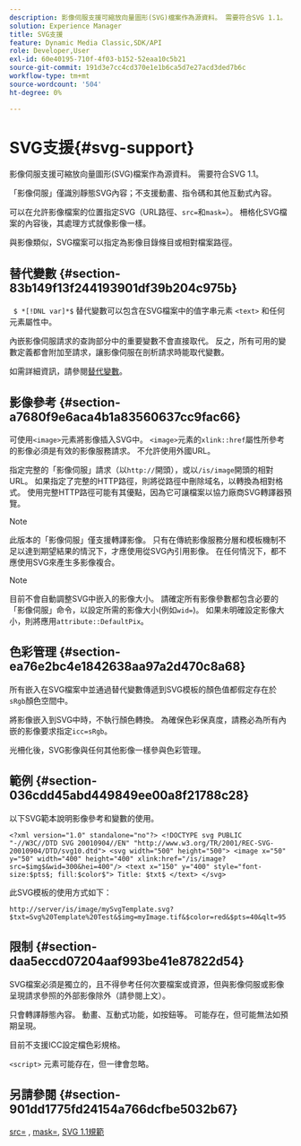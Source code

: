 ```yaml
---
description: 影像伺服支援可縮放向量圖形(SVG)檔案作為源資料。 需要符合SVG 1.1。
solution: Experience Manager
title: SVG支援
feature: Dynamic Media Classic,SDK/API
role: Developer,User
exl-id: 60e40195-710f-4f03-b152-52eaa10c5b21
source-git-commit: 191d3e7cc4cd370e1e1b6ca5d7e27acd3ded7b6c
workflow-type: tm+mt
source-wordcount: '504'
ht-degree: 0%

---
```


# SVG支援{#svg-support}

影像伺服支援可縮放向量圖形(SVG)檔案作為源資料。 需要符合SVG 1.1。

「影像伺服」僅識別靜態SVG內容；不支援動畫、指令碼和其他互動式內容。

可以在允許影像檔案的位置指定SVG（URL路徑、`src=`和`mask=`）。 柵格化SVG檔案的內容後，其處理方式就像影像一樣。

與影像類似，SVG檔案可以指定為影像目錄條目或相對檔案路徑。

## 替代變數 {#section-83b149f13f244193901df39b204c975b}

` $ *[!DNL var]*$` 替代變數可以包含在SVG檔案中的值字串元素 `<text>` 和任何元素屬性中。

內嵌影像伺服請求的查詢部分中的重要變數不會直接取代。 反之，所有可用的變數定義都會附加至請求，讓影像伺服在剖析請求時能取代變數。

如需詳細資訊，請參閱[替代變數](../../../../../is-api/http-ref/image-serving-api-ref/c-http-protocol-reference/c-syntax-and-features/r-is-http-substitution-variables.md#reference-90dc01aba44940e4acdd0c6476e7aa5a)。

## 影像參考 {#section-a7680f9e6aca4b1a83560637cc9fac66}

可使用`<image>`元素將影像插入SVG中。 `<image>`元素的`xlink::href`屬性所參考的影像必須是有效的影像服務請求。 不允許使用外國URL。

指定完整的「影像伺服」請求（以`http://`開頭），或以`/is/image`開頭的相對URL。 如果指定了完整的HTTP路徑，則將從路徑中刪除域名，以轉換為相對格式。 使用完整HTTP路徑可能有其優點，因為它可讓檔案以協力廠商SVG轉譯器預覽。

>[!NOTE]
>
>此版本的「影像伺服」僅支援轉譯影像。 只有在傳統影像服務分層和模板機制不足以達到期望結果的情況下，才應使用從SVG內引用影像。 在任何情況下，都不應使用SVG來產生多影像複合。

>[!NOTE]
>
>目前不會自動調整SVG中嵌入的影像大小。 請確定所有影像參數都包含必要的「影像伺服」命令，以設定所需的影像大小(例如`wid=`)。 如果未明確設定影像大小，則將應用`attribute::DefaultPix`。

## 色彩管理 {#section-ea76e2bc4e1842638aa97a2d470c8a68}

所有嵌入在SVG檔案中並通過替代變數傳遞到SVG模板的顏色值都假定存在於`sRgb`顏色空間中。

將影像嵌入到SVG中時，不執行顏色轉換。 為確保色彩保真度，請務必為所有內嵌的影像要求指定`icc=sRgb`。

光柵化後，SVG影像與任何其他影像一樣參與色彩管理。

## 範例 {#section-036cdd45abd449849ee00a8f21788c28}

以下SVG範本說明影像參考和變數的使用。

`<?xml version="1.0" standalone="no"?> <!DOCTYPE svg PUBLIC "-//W3C//DTD SVG 20010904//EN" "http://www.w3.org/TR/2001/REC-SVG-20010904/DTD/svg10.dtd"> <svg width="500" height="500"> <image x="50" y="50" width="400" height="400" xlink:href="/is/image?src=$img$&wid=300&hei=400"/> <text x="150" y="400" style="font-size:$pts$; fill:$color$"> Title: $txt$ </text> </svg>`

此SVG模板的使用方式如下：

`http://server/is/image/mySvgTemplate.svg?$txt=Svg%20Template%20Test&$img=myImage.tif&$color=red&$pts=40&qlt=95`

## 限制 {#section-daa5eccd07204aaf993be41e87822d54}

SVG檔案必須是獨立的，且不得參考任何次要檔案或資源，但與影像伺服或影像呈現請求參照的外部影像除外（請參閱上文）。

只會轉譯靜態內容。 動畫、互動式功能，如按鈕等。 可能存在，但可能無法如預期呈現。

目前不支援ICC設定檔色彩規格。

`<script>` 元素可能存在，但一律會忽略。

## 另請參閱 {#section-901dd1775fd24154a766dcfbe5032b67}

[src=](../../../../../is-api/http-ref/image-serving-api-ref/c-http-protocol-reference/c-command-reference/r-src.md#reference-f6506637778c4c69bf106a7924a91ab1) ,  [mask=](../../../../../is-api/http-ref/image-serving-api-ref/c-http-protocol-reference/c-command-reference/r-mask.md#reference-922254e027404fb890b850e2723ee06e),  [SVG 1.1規範](https://www.w3.org/TR/SVG11/)
